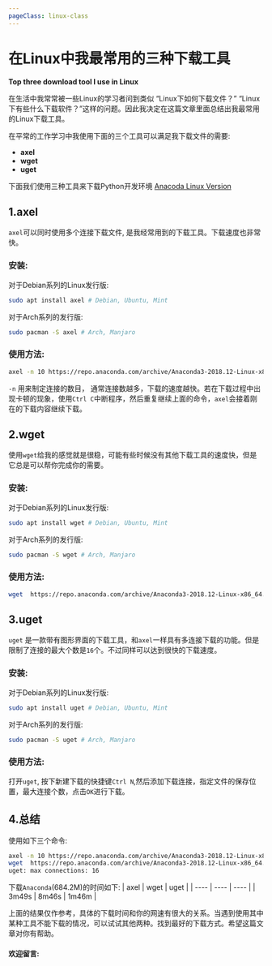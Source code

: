 ```yaml
---
pageClass: linux-class
---
```


# 在Linux中我最常用的三种下载工具 
**Top three download tool I use in Linux**

在生活中我常常被一些Linux的学习者问到类似 “Linux下如何下载文件？” “Linux下有些什么下载软件？”这样的问题。因此我决定在这篇文章里面总结出我最常用的Linux下载工具。

在平常的工作学习中我使用下面的三个工具可以满足我下载文件的需要:
- **axel**
- **wget**
- **uget**

下面我们使用三种工具来下载Python开发环境 [Anacoda Linux Version](https://repo.anaconda.com/archive/Anaconda3-2018.12-Linux-x86_64.sh)

## 1.axel
`axel`可以同时使用多个连接下载文件, 是我经常用到的下载工具。下载速度也非常快。
### 安装:
对于Debian系列的Linux发行版:
``` bash
sudo apt install axel # Debian, Ubuntu, Mint
```
对于Arch系列的发行版:
```bash
sudo pacman -S axel # Arch, Manjaro
```

### 使用方法:
```bash
axel -n 10 https://repo.anaconda.com/archive/Anaconda3-2018.12-Linux-x86_64.sh
```
`-n` 用来制定连接的数目， 通常连接数越多，下载的速度越快。若在下载过程中出现卡顿的现象，使用`Ctrl C`中断程序，然后重复继续上面的命令，`axel`会接着刚在的下载内容继续下载。


## 2.wget
使用`wget`给我的感觉就是很稳，可能有些时候没有其他下载工具的速度快，但是它总是可以帮你完成你的需要。
### 安装:
对于Debian系列的Linux发行版:
``` bash
sudo apt install wget # Debian, Ubuntu, Mint
```
对于Arch系列的发行版:
```bash
sudo pacman -S wget # Arch, Manjaro
```

### 使用方法:
```bash
wget  https://repo.anaconda.com/archive/Anaconda3-2018.12-Linux-x86_64.sh
```

## 3.uget
`uget` 是一款带有图形界面的下载工具，和`axel`一样具有多连接下载的功能。但是限制了连接的最大个数是`16`个。不过同样可以达到很快的下载速度。
### 安装:
对于Debian系列的Linux发行版:
``` bash
sudo apt install uget # Debian, Ubuntu, Mint
```
对于Arch系列的发行版:
```bash
sudo pacman -S uget # Arch, Manjaro
```

### 使用方法:
打开`uget`, 按下新建下载的快捷键`Ctrl N`,然后添加下载连接，指定文件的保存位置，最大连接个数，点击`OK`进行下载。


## 4.总结
使用如下三个命令:
```bash
axel -n 10 https://repo.anaconda.com/archive/Anaconda3-2018.12-Linux-x86_64.sh
wget  https://repo.anaconda.com/archive/Anaconda3-2018.12-Linux-x86_64.sh
uget: max connections: 16
```
下载`Anaconda`(684.2M)的时间如下:
| axel |  wget |  uget |
| ---- | ---- | ---- |
|  3m49s  |  8m46s    |  1m46m  |

上面的结果仅作参考，具体的下载时间和你的网速有很大的关系。当遇到使用其中某种工具不能下载的情况，可以试试其他两种。找到最好的下载方式。希望这篇文章对你有帮助。



#### 欢迎留言:
<Valine></Valine>